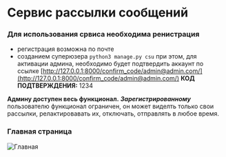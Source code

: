 # **Сервис рассылки сообщений** 

### Для использования срвиса необходима ренистрация 
* регистрация возможна по почте 
* созданием суперюзера
`python3 manage.py csu`
при этом, для активации админа, необходимо будет подтвердить аккаунт
по ссылке  [http://127.0.0.1:8000/confirm_code/admin@admin.com/](http://127.0.0.1:8000/confirm_code/admin@admin.com/)
**КОД ПОДТВЕРЖДЕНИЯ:** 1234

**Админу доступен весь функционал.** 
**_Зарегистрированному_** пользователю функционал ограничен, он может виделть только свои рассылки, релактировавать их, отключать, отправлять в любое время.

### Главная страница

<img src="/home/denis/Изображения/Снимки экрана/Снимок экрана от 2023-09-22 16-36-42.png" title="Главная"/>


